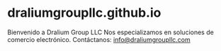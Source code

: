 # draliumgroupllc.github.io
Bienvenido a Dralium Group LLC Nos especializamos en soluciones de comercio electrónico. Contáctanos: info@draliumgroupllc.com
